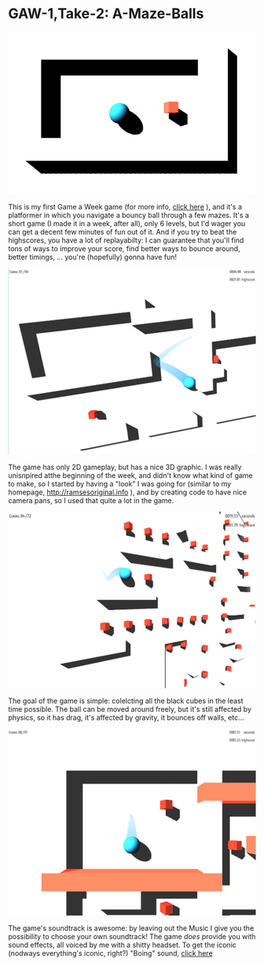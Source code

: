 GAW-1,Take-2: A-Maze-Balls
============

![First Prototype](https://raw.githubusercontent.com/ramsesoriginal/GAW-1-Take-2/master/Downloads/Screens/First%20prototype.PNG)

This is my first Game a Week game (for more info, [click here](https://bitly.com/1wCh8uv) ), and it's a platformer
in which you navigate a bouncy ball through a few mazes. It's a short game (I made it in a week, after all), only 6 levels, but
I'd wager you can get a decent few minutes of fun out of it. And if you try to beat the highscores, you have a lot of replayabilty:
I can guarantee that you'll find tons of ways to improve your score, find better ways to bounce around, better timings, ... you're
(hopefully) gonna have fun!

![Gameplay screenshot](https://raw.githubusercontent.com/ramsesoriginal/GAW-1-Take-2/master/Downloads/Screens/DropBall.PNG)

The game has only 2D gameplay, but has a nice 3D graphic. I was really unisnpired atthe beginning of the week, and didn't know what
kind of game to make, so I started by having a "look" I was going for (similar to my homepage, http://ramsesoriginal.info ), and by 
creating code to have nice camera pans, so I used that quite a lot in the game.

![Gameplay screenshot](https://raw.githubusercontent.com/ramsesoriginal/GAW-1-Take-2/master/Downloads/Screens/Level4%20Side.PNG)

The goal of the game is simple: colelcting all the black cubes in the least time possible. The ball can be moved around freely,
but it's still affected by physics, so it has drag, it's affected by gravity, it bounces off walls, etc...

![Gameplay screenshot](https://raw.githubusercontent.com/ramsesoriginal/GAW-1-Take-2/master/Downloads/Screens/Destructable.PNG)

The game's soundtrack is awesome: by leaving out the Music I give you the possibility to choose your own soundtrack!
The game *does* provide you with sound effects, all voiced by me with a shitty headset. To get the iconic (nodways everything's
iconic, right?) "Boing" sound, [click here](https://github.com/ramsesoriginal/GAW-1-Take-2/raw/master/Downloads/boing.wav)

